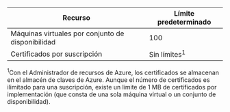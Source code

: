 | Recurso | Límite predeterminado |
| --- | --- |
| Máquinas virtuales por conjunto de disponibilidad |100 |
| Certificados por suscripción |Sin límites<sup>1</sup> |

<sup>1</sup>Con el Administrador de recursos de Azure, los certificados se almacenan en el almacén de claves de Azure. Aunque el número de certificados es ilimitado para una suscripción, existe un límite de 1 MB de certificados por implementación (que consta de una sola máquina virtual o un conjunto de disponibilidad).

<!---HONumber=Oct15_HO3-->